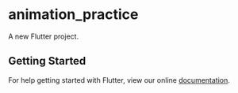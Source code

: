 # animation_practice

A new Flutter project.

## Getting Started

For help getting started with Flutter, view our online
[documentation](https://flutter.io/).
